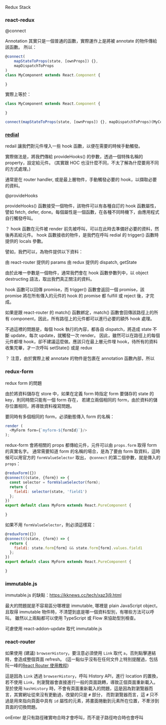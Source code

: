 Redux Stack

### react-redux

@connect

Annotation 其實只是一個普通的函數，實際運作上是將被 annotate 的物件傳給該函數。
所以：

```js
@connect(
	mapStateToProps(state, [ownProps]) {},
	mapDispatchToProps
)
class MyComponent extends React.Component {
	
}
```

實際上等於：

```js
class MyComponent extends React.Component {
	
}

connect(mapStateToProps(state, [ownProps]) {}, mapDispatchToProps)(MyComponent);
```


### [redial](https://github.com/markdalgleish/redial)

redail 讓我們對元件埋入一些 hook 函數，以便在需要的時候手動觸發。

實際做法是，將我們傳給 provideHooks() 的參數，透過一個特殊名稱的 property，設定給元件。
(其實跟 HOC 也沒什麼不同，不太了解為什麼要用不同的方式處理。)

通常是在 router handler, 或是最上層物件，手動觸發必要的 hook，以擷取必要的資料。

@provideHooks

provideHooks() 函數接受一個物件，該物件可以有各種自訂的 hook 函數屬性，譬如 fetch, defer, done。每個屬性是一個函數，在各種不同時機下，由應用程式自行觸發呼叫。

？ hook 函數在元件被 render 前先被呼叫，可以在此時去準備好必要的資料，然後再丟給元件。
hook 函數接收的物件，是我們在呼叫 redial 的 trigger() 函數時提供的 locals 參數。

譬如，我們可以，為物件提供以下資料：

由 react-router 提供的 params
由 redux 提供的 dispatch, getState

由於此唯一參數是一個物件，通常我們會在 hook 函數參數列中，以 object destructing 語法，取出我們真正關注的資料。

hook 函數可以回傳 promise，而 trigger() 函數會返回一個 promise，該 promise 將在所有傳入的元件的 hook 的 promise 都 fulfill 或 reject 後，才完成。

如果是跟 react-router 的 match() 函數綁定，match() 函數會回傳該路徑上的所有 component，因此，所有路徑上的元件都可以進行必要的額外 hook 處理。

不過這裡的問題是，每個 hook 執行的內容，都各自 dispatch，將造成 state 不斷 update，每次 update，就觸發一次 render。
因此，雖然可以在路徑上的每個元件都埋 hook，卻不建議這麼做。應該只在最上層元件埋 hook，待所有的資料收集完畢，才一次呼叫 setState() 或是 redux 



？ 注意，由於實際上被 annotate 的物件是包裹在 annotation 函數內部，所以



### redux-form

redux form 的問題

由於將資料儲存在 store 中，如果在定義 form 時指定 form 要儲存的 state 的 key，則同時間只能有一個 form 存在，
若建立兩個相同的 form，由於資料的儲存位置相同，將導致資料複寫問題。

要同時有多個相同的 form，必須動態傳入 form 的名稱：

```js
render (
  <MyForm form={`myform-${formId}`}/>
);
```

redux-form 會將相關的 props 都傳給元件，元件可以由 `props.form` 取得 form 的真實名字。
通常需要知道 form 的名稱的場合，是為了要由 form 取資料，這時候可以用官方的 `formValueSelector` 取出，
`@connect` 的第二個參數，就是傳入的 `props`：

```js
@reduxForm({})
@connect((state, {form}) => {
  const selector = formValueSelector(form);
  return {
	field1: selector(state, 'field1')
  };
})
export default class MyForm extends React.PureComponent {
	
}
```

如果不用 `formValueSelector`，則必須這樣寫：

```js
@reduxForm({})
@connect((state, {form}) => {
  return {
	field1: state.form[form] && state.form[form].values.field1
  };
})
export default class MyForm extends React.PureComponent {
	
}
```

### immutable.js

immutable.js 的缺點：https://kknews.cc/tech/xaz3j9.html

最大的問題就是不容易區分哪裡是 immutable, 哪裡是 plain JavaScript object，
且取得 immutable 物件時，不清楚到底是哪一個資料型別，有哪些方法可以呼叫。
雖然以上兩點都可以使用 TypeScript 或 Flow 來協助型別檢查。

可慮使用 react-addon-update 取代 immutable.js


### react-router

如果使用 (建議) `browserHistory`，要注意必須使用 `Link` 取代 `a`，否則點擊連結時，會造成整個頁面 refresh。
(這一點似乎沒有在任何文件上特別提醒過，包括阮一峰的[React Router 使用教程](http://www.ruanyifeng.com/blog/2016/05/react_router.html))

這是因為 `Link` 透過 `browserHistory`，呼叫 History API，進行 location 的置換，
若不使用 `Link`，則瀏覽器會直接進行一般的頁面跳轉，導致正個頁面重新載入。
至於使用 `hashHistory` 時，不會有頁面重新載入的問題，這是因為對瀏覽器而言，其實網址從來沒有更動過，改變的只是 `#` 部分，
而對瀏覽器而言，這 `#` 只不過是用來指向頁面中具有 `id` 屬性的元素，將畫面捲動到元素所在位置，不牽涉到頁面的切換問題。



onEnter 是只有路徑確實吻合時才會呼叫，而不是子路徑吻合時也會呼叫



